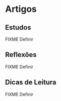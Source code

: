 # Artigos

## Estudos

FIXME Definir

## Reflexões

FIXME Definir

## Dicas de Leitura

FIXME Definir
